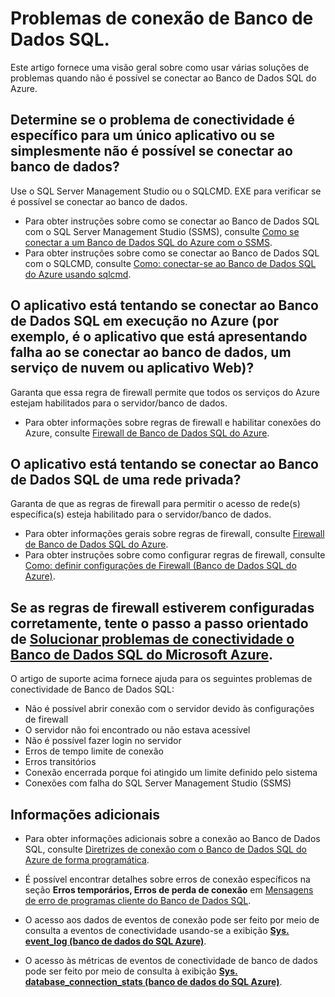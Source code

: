 <properties 
	pageTitle="Problemas de conectividade de Banco de Dados SQL do Azure" 
	description="Identificação e a determinação de falhas de conexão do Banco de Dados SQL." 
	services="sql-database" 
	documentationCenter="" 
	authors="stevestein" 
	manager="jeffreyg" 
	editor=""/>

<tags 
	ms.service="sql-database" 
	ms.devlang="NA" 
	ms.workload="data-management" 
	ms.topic="article" 
	ms.tgt_pltfrm="NA" 
	ms.date="07/24/2015" 
	ms.author="sstein"/>


# Problemas de conexão de Banco de Dados SQL.

Este artigo fornece uma visão geral sobre como usar várias soluções de problemas quando não é possível se conectar ao Banco de Dados SQL do Azure.


## Determine se o problema de conectividade é específico para um único aplicativo ou se simplesmente não é possível se conectar ao banco de dados?

Use o SQL Server Management Studio ou o SQLCMD. EXE para verificar se é possível se conectar ao banco de dados.

- Para obter instruções sobre como se conectar ao Banco de Dados SQL com o SQL Server Management Studio (SSMS), consulte [Como se conectar a um Banco de Dados SQL do Azure com o SSMS](sql-database-connect-to-database.md).
- Para obter instruções sobre como se conectar ao Banco de Dados SQL com o SQLCMD, consulte [Como: conectar-se ao Banco de Dados SQL do Azure usando sqlcmd](https://msdn.microsoft.com/library/azure/ee336280.aspx).



## O aplicativo está tentando se conectar ao Banco de Dados SQL em execução no Azure (por exemplo, é o aplicativo que está apresentando falha ao se conectar ao banco de dados, um serviço de nuvem ou aplicativo Web)?

Garanta que essa regra de firewall permite que todos os serviços do Azure estejam habilitados para o servidor/banco de dados.

- Para obter informações sobre regras de firewall e habilitar conexões do Azure, consulte [Firewall de Banco de Dados SQL do Azure](https://msdn.microsoft.com/library/azure/ee621782.aspx#ConnectingFromAzure).



## O aplicativo está tentando se conectar ao Banco de Dados SQL de uma rede privada?

Garanta de que as regras de firewall para permitir o acesso de rede(s) específica(s) esteja habilitado para o servidor/banco de dados.

- Para obter informações gerais sobre regras de firewall, consulte [Firewall de Banco de Dados SQL do Azure](https://msdn.microsoft.com/library/azure/ee621782.aspx).
- Para obter instruções sobre como configurar regras de firewall, consulte [Como: definir configurações de Firewall (Banco de Dados SQL do Azure)](https://msdn.microsoft.com/library/azure/jj553530.aspx).


## Se as regras de firewall estiverem configuradas corretamente, tente o passo a passo orientado de [Solucionar problemas de conectividade o Banco de Dados SQL do Microsoft Azure](https://support2.microsoft.com/common/survey.aspx?scid=sw;en;3844&showpage=1).

O artigo de suporte acima fornece ajuda para os seguintes problemas de conectividade de Banco de Dados SQL:

- Não é possível abrir conexão com o servidor devido às configurações de firewall 
- O servidor não foi encontrado ou não estava acessível 
- Não é possível fazer login no servidor 
- Erros de tempo limite de conexão 
- Erros transitórios 
- Conexão encerrada porque foi atingido um limite definido pelo sistema 
- Conexões com falha do SQL Server Management Studio (SSMS) 


## Informações adicionais

- Para obter informações adicionais sobre a conexão ao Banco de Dados SQL, consulte [Diretrizes de conexão com o Banco de Dados SQL do Azure de forma programática](https://msdn.microsoft.com/library/azure/ee336282.aspx).   

- É possível encontrar detalhes sobre erros de conexão específicos na seção **Erros temporários, Erros de perda de conexão** em [Mensagens de erro de programas cliente do Banco de Dados SQL](sql-database-develop-error-messages.md#bkmk_connection_errors).

- O acesso aos dados de eventos de conexão pode ser feito por meio de consulta a eventos de conectividade usando-se a exibição [**Sys. event\_log (banco de dados do SQL Azure)**](https://msdn.microsoft.com/library/dn270018.aspx).

- O acesso às métricas de eventos de conectividade de banco de dados pode ser feito por meio de consulta à exibição [**Sys. database\_connection\_stats (banco de dados do SQL Azure)**](https://msdn.microsoft.com/library/dn269986.aspx).

 

<!---HONumber=August15_HO6-->